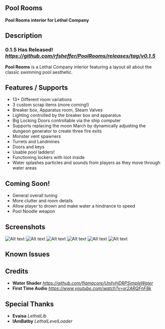 **Pool Rooms**
--

**Pool Rooms interior for Lethal Company**

**Description**
--

### **0.1.5 Has Released!** *https://github.com/rfsheffer/PoolRooms/releases/tag/v0.1.5*

**Pool Rooms** is a Lethal Company interior featuring a layout all about the classic swimming pool aesthetic.

**Features / Supports**
--
* 13+ Different room variations
* 3 custom scrap items (more coming!)
* Breaker box, Apparatus room, Steam Valves
* Lighting controlled by the breaker box and apparatus
* Big Locking Doors controllable via the ship computer
* Supports replacing the moon March by dynamically adjusting the dungeon generator to create three fire exits
* Monster vent spawners
* Turrets and Landmines
* Doors and keys
* Usable pool ladders!
* Functioning lockers with loot inside
* Water splashes particles and sounds from players as they move through water areas

**Coming Soon!**
--
* General overall tuning
* More clutter and room details
* Allow player to drown and make water a hindrance to speed
* Pool Noodle weapon

**Screenshots**
--
![Alt text](https://github.com/rfsheffer/PoolRooms/blob/main/Screenshots/shot1.jpg?raw=true "Shot 1")
![Alt text](https://github.com/rfsheffer/PoolRooms/blob/main/Screenshots/shot2.jpg?raw=true "Shot 2")
![Alt text](https://github.com/rfsheffer/PoolRooms/blob/main/Screenshots/shot3.jpg?raw=true "Shot 3")
![Alt text](https://github.com/rfsheffer/PoolRooms/blob/main/Screenshots/shot4.jpg?raw=true "Shot 4")
![Alt text](https://github.com/rfsheffer/PoolRooms/blob/main/Screenshots/shot5.jpg?raw=true "Shot 5")
![Alt text](https://github.com/rfsheffer/PoolRooms/blob/main/Screenshots/shot6.jpg?raw=true "Shot 6")

**Known Issues**
--

  
**Credits**
--
* **Water Shader** *https://github.com/flamacore/UnityHDRPSimpleWater*
* **First Time Audio** *https://www.youtube.com/watch?v=xr2ARQFnF8k*

**Special Thanks**
--
* **Evaisa** *LethalLib*
* **IAmBatby** *LethalLevelLoader*

